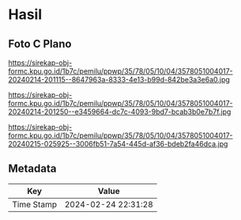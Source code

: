 # Hasil

## Foto C Plano

https://sirekap-obj-formc.kpu.go.id/1b7c/pemilu/ppwp/35/78/05/10/04/3578051004017-20240214-201115--8647963a-8333-4e13-b99d-842be3a3e6a0.jpg

https://sirekap-obj-formc.kpu.go.id/1b7c/pemilu/ppwp/35/78/05/10/04/3578051004017-20240214-201250--e3459664-dc7c-4093-9bd7-bcab3b0e7b7f.jpg

https://sirekap-obj-formc.kpu.go.id/1b7c/pemilu/ppwp/35/78/05/10/04/3578051004017-20240215-025925--3006fb51-7a54-445d-af36-bdeb2fa46dca.jpg


## Metadata

| Key        | Value               |
| ---------- | ------------------- |
| Time Stamp | 2024-02-24 22:31:28 |



